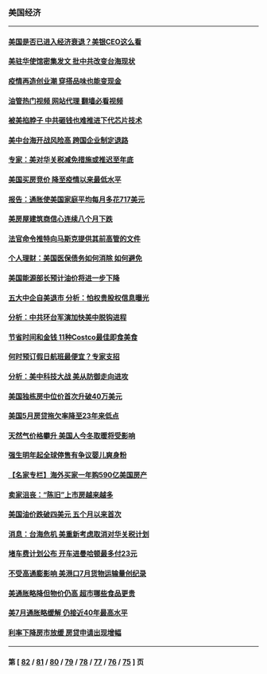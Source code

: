 ### 美国经济
---
#### [美国是否已进入经济衰退？美银CEO这么看](../../pages/ncid1078158/n13805146.md?08182045) 
#### [美驻华使馆密集发文 批中共改变台海现状](../../pages/ncid1078158/n13805136.md?08182045) 
#### [疫情再造创业潮 穿搭品味也能变现金](../../pages/ncid1078158/n13804846.md?08182045) 
#### [油管热门视频 网站代理 翻墙必看视频](http://209.222.30.114:81/youtube.html?08182045)
#### [被美掐脖子 中共砸钱也难推进下代芯片技术](../../pages/ncid1078158/n13804047.md?08182045) 
#### [美中台海开战风险高 跨国企业制定退路](../../pages/ncid1078158/n13804488.md?08182045) 
#### [专家：美对华关税减免措施或推迟至年底](../../pages/ncid1078158/n13804428.md?08182045) 
#### [美国买房竞价 降至疫情以来最低水平](../../pages/ncid1078158/n13804232.md?08182045) 
#### [报告：通胀使美国家庭平均每月多花717美元](../../pages/ncid1078158/n13804030.md?08182045) 
#### [美房屋建筑商信心连续八个月下跌](../../pages/ncid1078158/n13803285.md?08182045) 
#### [法官命令推特向马斯克提供其前高管的文件](../../pages/ncid1078158/n13803237.md?08182045) 
#### [个人理财：美国医保债务如何消除 如何避免](../../pages/ncid1078158/n13802360.md?08182045) 
#### [美国能源部长预计油价将进一步下降](../../pages/ncid1078158/n13802638.md?08182045) 
#### [五大中企自美退市 分析：怕权贵股权信息曝光](../../pages/ncid1078158/n13802666.md?08182045) 
#### [分析：中共环台军演加快美中脱钩进程](../../pages/ncid1078158/n13801526.md?08182045) 
#### [节省时间和金钱 11种Costco最佳即食美食](../../pages/ncid1078158/n13792525.md?08182045) 
#### [何时预订假日航班最便宜？专家支招](../../pages/ncid1078158/n13800768.md?08182045) 
#### [分析：美中科技大战 美从防御走向进攻](../../pages/ncid1078158/n13802014.md?08182045) 
#### [美国独栋房中位价首次升破40万美元](../../pages/ncid1078158/n13801423.md?08182045) 
#### [美国5月房贷拖欠率降至23年来低点](../../pages/ncid1078158/n13801217.md?08182045) 
#### [天然气价格攀升 美国人今冬取暖将受影响](../../pages/ncid1078158/n13800918.md?08182045) 
#### [强生明年起全球停售有争议婴儿爽身粉](../../pages/ncid1078158/n13800779.md?08182045) 
#### [【名家专栏】海外买家一年购590亿美国房产](../../pages/ncid1078158/n13800325.md?08182045) 
#### [卖家沮丧：“陈旧”上市房越来越多](../../pages/ncid1078158/n13800258.md?08182045) 
#### [美国油价跌破四美元 五个月以来首次](../../pages/ncid1078158/n13800285.md?08182045) 
#### [消息：台海危机 美重新考虑取消对华关税计划](../../pages/ncid1078158/n13800218.md?08182045) 
#### [堵车费计划公布 开车进曼哈顿最多付23元](../../pages/ncid1078158/n13800107.md?08182045) 
#### [不受高通膨影响 美港口7月货物运输量创纪录](../../pages/ncid1078158/n13799976.md?08182045) 
#### [美通胀略降但物价仍高 超市哪些食品更贵](../../pages/ncid1078158/n13799895.md?08182045) 
#### [美7月通胀略缓解 仍接近40年最高水平](../../pages/ncid1078158/n13799732.md?08182045) 
#### [利率下降房市放缓 房贷申请出现增幅](../../pages/ncid1078158/n13799562.md?08182045) 

---
#### 第 [ [82](./82.md?08182045) / [81](./81.md?08182045) / [80](./80.md?08182045) / [79](./79.md?08182045) / [78](./78.md?08182045) / [77](./77.md?08182045) / [76](./76.md?08182045) / [75](./75.md?08182045) ] 页
